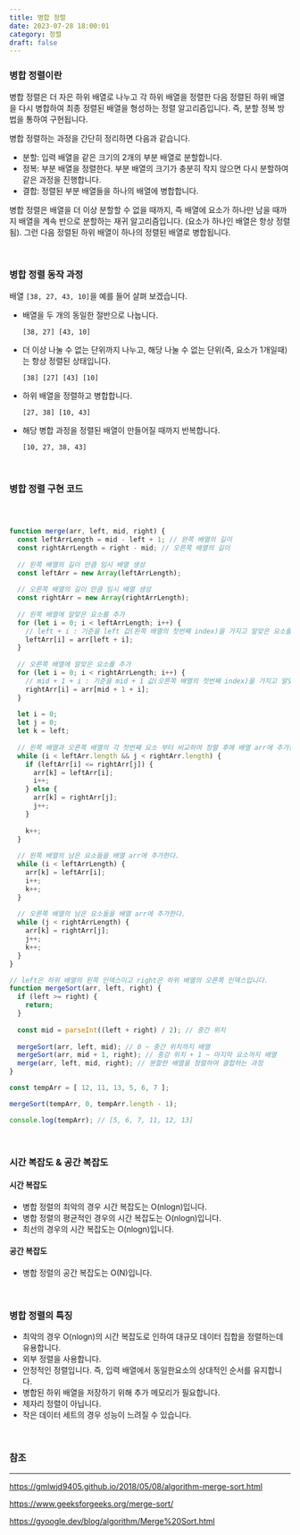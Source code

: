 ```yaml
---
title: 병합 정렬
date: 2023-07-28 18:00:01
category: 정렬
draft: false
---
```


### 병합 정렬이란

병합 정렬은 더 자은 하위 배열로 나누고 각 하위 배열을 정렬한 다음 정렬된 하위 배열을 다시 병합하여 최종 정렬된 배열을 형성하는 정렬 알고리즘입니다. 즉, 분할 정복 방법을 통하여 구현됩니다.

병합 정렬하는 과정을 간단히 정리하면 다음과 같습니다.

- 분할: 입력 배열을 같은 크기의 2개의 부분 배열로 분할합니다.
- 정복: 부분 배열을 정렬한다. 부분 배열의 크기가 충분히 작지 않으면 다시 분할하여 같은 과정을 진행합니다.
- 결합: 정렬된 부분 배열들을 하나의 배열에 병합합니다.

병합 정렬은 배열을 더 이상 분할할 수 없을 때까지, 즉 배열에 요소가 하나만 남을 때까지 배열을 계속 반으로 분할하는 재귀 알고리즘입니다. (요소가 하나인 배열은 항상 정렬됨). 그런 다음 정렬된 하위 배열이 하나의 정렬된 배열로 병합됩니다.

<br/>

### 병합 정렬 동작 과정

배열 `[38, 27, 43, 10]`을 예를 들어 살펴 보겠습니다.

- 배열을 두 개의 동일한 절반으로 나눕니다.

  ```
  [38, 27] [43, 10]
  ```

- 더 이상 나눌 수 없는 단위까지 나누고, 해당 나눌 수 없는 단위(즉, 요소가 1개일때)는 항상 정렬된 상태입니다.

  ```
  [38] [27] [43] [10]
  ```

- 하위 배열을 정렬하고 병합합니다.

  ```
  [27, 38] [10, 43]
  ```

- 해당 병합 과정을 정렬된 배열이 만들어질 때까지 반복합니다.

  ```
  [10, 27, 38, 43]
  ```

<br/>

### 병합 정렬 구현 코드

```javascript



function merge(arr, left, mid, right) {
  const leftArrLength = mid - left + 1; // 완쪽 배열의 길이
  const rightArrLength = right - mid; // 오른쪽 배열의 길이
  
  // 왼쪽 배열의 길이 만큼 임시 배열 생성
  const leftArr = new Array(leftArrLength); 
  
  // 오른쪽 배열의 길이 만큼 임시 배열 생성
  const rightArr = new Array(rightArrLength);
 
  // 왼쪽 배열에 알맞은 요소를 추가
  for (let i = 0; i < leftArrLength; i++) {
    // left + i : 기준을 left 값(왼쪽 배열의 첫번째 index)을 가지고 알맞은 요소를 하나씩 추가한다.
    leftArr[i] = arr[left + i];
  }
  
  // 오른쪽 배열에 알맞은 요소를 추가
  for (let i = 0; i < rightArrLength; i++) {
    // mid + 1 + i : 기준을 mid + 1 값(오른쪽 배열의 첫번째 index)을 가지고 알맞은 요소를 하나씩 추가한다.
    rightArr[i] = arr[mid + 1 + i];
  }
  
  let i = 0;
  let j = 0;
  let k = left;
  
  // 왼쪽 배열과 오른쪽 배열의 각 첫번쨰 요소 부터 비교하여 정렬 후에 배열 arr에 추가한다. (결합)
  while (i < leftArr.length && j < rightArr.length) {
    if (leftArr[i] <= rightArr[j]) {
      arr[k] = leftArr[i];
      i++;
    } else {
      arr[k] = rightArr[j];
      j++;
    }
    
    k++;
  }
  
  // 왼쪽 배열의 남은 요소들을 배열 arr에 추가한다.
  while (i < leftArrLength) {
    arr[k] = leftArr[i];
    i++;
    k++;
  }
  
  // 오른쪽 배열의 남은 요소들을 배열 arr에 추가한다.
  while (j < rightArrLength) {
    arr[k] = rightArr[j];
    j++;
    k++;
  } 
}

// left은 하위 배열의 왼쪽 인덱스이고 right은 하위 배열의 오른쪽 인덱스입니다.
function mergeSort(arr, left, right) {
  if (left >= right) {
    return;
  }
  
  const mid = parseInt((left + right) / 2); // 중간 위치
  
  mergeSort(arr, left, mid); // 0 ~ 중간 위치까지 배열
  mergeSort(arr, mid + 1, right); // 중강 위치 + 1 ~ 마지막 요소까지 배열
  merge(arr, left, mid, right); // 분할한 배열을 정렬하여 결합하는 과정
}

const tempArr = [ 12, 11, 13, 5, 6, 7 ];

mergeSort(tempArr, 0, tempArr.length - 1);

console.log(tempArr); // [5, 6, 7, 11, 12, 13]
```

<br/>

### 시간 복잡도 & 공간 복잡도

#### 시간 복잡도

- 병합 정렬의 최악의 경우 시간 복잡도는 O(nlogn)입니다.
- 병합 정렬의 평균적인 경우의 시간 복잡도는 O(nlogn)입니다.
- 최선의 경우의 시간 복잡도는 O(nlogn)입니다.

#### 공간 복잡도

- 병합 정렬의 공간 복잡도는 O(N)입니다.

<br/>

### 병합 정렬의 특징

- 최악의 경우 O(nlogn)의 시간 복잡도로 인하여 대규모 데이터 집합을 정렬하는데 유용합니다.
- 외부 정렬을 사용합니다.
- 안정적인 정렬입니다. 즉, 입력 배열에서 동일한요소의 상대적인 순서를 유지합니다.
- 병합된 하위 배열을 저장하기 위해 추가 메모리가 필요합니다.
- 제자리 정렬이 아닙니다. 
- 작은 데이터 세트의 경우 성능이 느려질 수 있습니다. 

<br />

### 참조

---

https://gmlwjd9405.github.io/2018/05/08/algorithm-merge-sort.html

https://www.geeksforgeeks.org/merge-sort/

https://gyoogle.dev/blog/algorithm/Merge%20Sort.html
